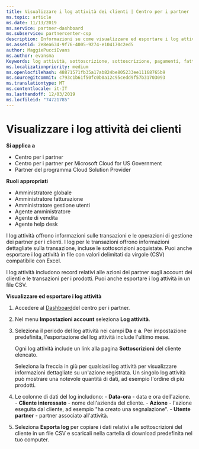 ```yaml
---
title: Visualizzare i log attività dei clienti | Centro per i partner
ms.topic: article
ms.date: 11/13/2019
ms.service: partner-dashboard
ms.subservice: partnercenter-csp
description: Informazioni su come visualizzare ed esportare i log attività per ottenere informazioni sulle transazioni degli account del cliente e altre attività di gestione dei partner correlate ai clienti.
ms.assetid: 2e8ea634-9f76-4005-9274-e104170c2ed5
author: MaggiePucciEvans
ms.author: evansma
Keywords: log attività, sottoscrizione, sottoscrizione, pagamenti, fatturazione, transazioni
ms.localizationpriority: medium
ms.openlocfilehash: 48871571fb35a17ab824be805233ee11168765b9
ms.sourcegitcommit: c793c1b61f50fc0b0a12c95cedd9f57b31703093
ms.translationtype: MT
ms.contentlocale: it-IT
ms.lasthandoff: 12/03/2019
ms.locfileid: "74721785"
---
```

# <a name="view-customer-activity-logs"></a>Visualizzare i log attività dei clienti

**Si applica a**

- Centro per i partner
- Centro per i partner per Microsoft Cloud for US Government
- Partner del programma Cloud Solution Provider

**Ruoli appropriati**

- Amministratore globale
- Amministratore fatturazione
- Amministratore gestione utenti
- Agente amministratore
- Agente di vendita
- Agente help desk

I log attività offrono informazioni sulle transazioni e le operazioni di gestione dei partner per i clienti. I log per le transazioni offrono informazioni dettagliate sulla transazione, incluse le sottoscrizioni acquistate. Puoi anche esportare i log attività in file con valori delimitati da virgole (CSV) compatibile con Excel.

I log attività includono record relativi alle azioni dei partner sugli account dei clienti e le transazioni per i prodotti. Puoi anche esportare i log attività in un file CSV.

**Visualizzare ed esportare i log attività**

1. Accedere al [Dashboard](https://partner.microsoft.com/dashboard)del centro per i partner.

2. Nel menu **Impostazioni account** seleziona **Log attività**.
2.  Seleziona il periodo del log attività nei campi **Da** e **a**. Per impostazione predefinita, l'esportazione del log attività include l'ultimo mese.

    Ogni log attività include un link alla pagina **Sottoscrizioni** del cliente elencato.

    Seleziona la freccia in giù per qualsiasi log attività per visualizzare informazioni dettagliate su un'azione registrata. Un singolo log attività può mostrare una notevole quantità di dati, ad esempio l'ordine di più prodotti.

3.   Le colonne di dati del log includono:
    -   **Data-ora** - data e ora dell'azione.
    -   **Cliente interessato** - nome dell'azienda del cliente.
    -   **Azione** - l'azione eseguita dal cliente, ad esempio "ha creato una segnalazione".
    -   **Utente partner** - partner associato all'attività.

4.  Seleziona **Esporta log** per copiare i dati relativi alle sottoscrizioni del cliente in un file CSV e scaricali nella cartella di download predefinita nel tuo computer.
    
 

 



